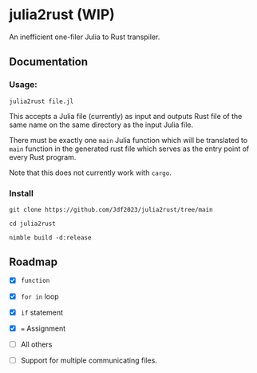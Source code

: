# julia2rust (WIP)

An inefficient one-filer Julia to Rust transpiler.

## Documentation


### Usage:

    julia2rust file.jl


This accepts a Julia file (currently) as input and outputs Rust file of the same name on the same directory as the input Julia file.

There must be exactly one `main` Julia function which will be translated to `main` function in the generated rust file which serves as the entry point of every Rust program.

Note that this does not currently work with `cargo`.

### Install

    git clone https://github.com/Jdf2023/julia2rust/tree/main

    cd julia2rust

    nimble build -d:release

## Roadmap

 - [x] `function`
 - [x] `for in` loop
 - [x] `if` statement
 - [x] `=` Assignment
 - [ ] All others
 - [ ] Support for multiple communicating files.
 